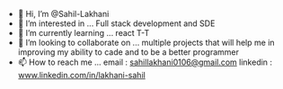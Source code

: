 - 👋 Hi, I’m @Sahil-Lakhani
- 👀 I’m interested in ... Full stack development and SDE
- 🌱 I’m currently learning ... react T-T
- 💞️ I’m looking to collaborate on ... multiple projects that will help me in improving my ability to cade and to be a better programmer
- 📫 How to reach me ... email : sahillakhani0106@gmail.com
                         linkedin : www.linkedin.com/in/lakhani-sahil
               
                        
        
 

<!---
Sahil-Lakhani/Sahil-Lakhani is a ✨ special ✨ repository because its `README.md` (this file) appears on your GitHub profile.
You can click the Preview link to take a look at your changes.
--->
